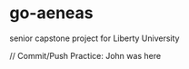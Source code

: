 # go-aeneas

senior capstone project for Liberty University





//
Commit/Push Practice: John was here